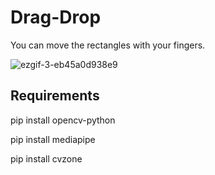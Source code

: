 # Drag-Drop

You can move the rectangles with your fingers.

![ezgif-3-eb45a0d938e9](https://user-images.githubusercontent.com/73792173/132189934-b75d64a9-3376-490c-badd-6ee69701de17.gif)

## Requirements

pip install opencv-python

pip install mediapipe

pip install cvzone
